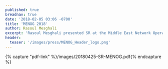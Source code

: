 ```yaml
---
published: true
breadnav: true
date: '2018-02-05 03:06 -0700'
title: 'MENOG 2018'
author: Rasoul Mesghali
excerpt: 'Rasoul Mesghali presented SR at the Middle East Network Operator Group.'
header:
  teaser: '/images/press/MENOG_Header_logo.png'
---    
```

       
{% capture "pdf-link" %}/images/20180425-SR-MENOG.pdf{% endcapture %}


<script src="{{ '/assets/js/pdfobject.min.js' | relative_url }}"></script>

<div class="fitvidsignore" id="pdf"></div>

<script>PDFObject.embed(" {{ pdf-link }} ", "#pdf", {height: "21.5em", width: "31.3em"});</script>

